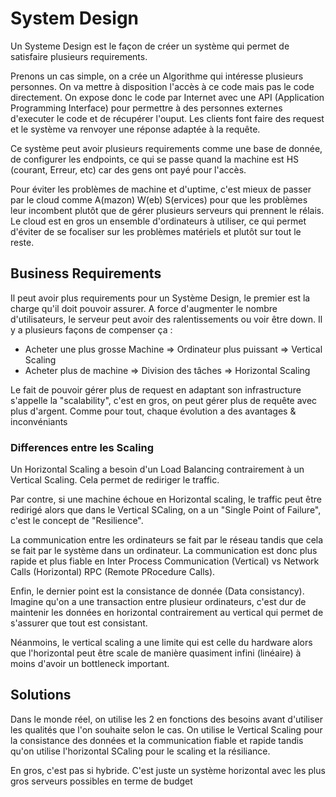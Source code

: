 # System Design
Un Systeme Design est le façon de créer un système qui permet de satisfaire plusieurs requirements.

Prenons un cas simple, on a crée un Algorithme qui intéresse plusieurs personnes. On va mettre à disposition l'accès à ce code mais pas le code directement. On expose donc le code par Internet avec une API (Application Programming Interface) pour permettre à des personnes externes d'executer le code et de récupérer l'ouput. Les clients font faire des request et le système va renvoyer une réponse adaptée à la requête.

Ce système peut avoir plusieurs requirements comme une base de donnée, de configurer les endpoints, ce qui se passe quand la machine est HS (courant, Erreur, etc) car des gens ont payé pour l'accès. 

Pour éviter les problèmes de machine et d'uptime, c'est mieux de passer par le cloud comme A(mazon) W(eb) S(ervices) pour que les problèmes leur incombent plutôt que de gérer plusieurs serveurs qui prennent le rélais. Le cloud est en gros un ensemble d'ordinateurs à utiliser, ce qui permet d'éviter de se focaliser sur les problèmes matériels et plutôt sur tout le reste.

## Business Requirements

Il peut avoir plus requirements pour un Système Design, le premier est la charge qu'il doit pouvoir assurer. A force d'augmenter le nombre d'utilisateurs, le serveur peut avoir des ralentissements ou voir être down. Il y a plusieurs façons de compenser ça :

* Acheter une plus grosse Machine => Ordinateur plus puissant => Vertical Scaling
* Acheter plus de machine => Division des tâches => Horizontal Scaling

Le fait de pouvoir gérer plus de request en adaptant son infrastructure s'appelle la "scalability", c'est en gros, on peut gérer plus de requête avec plus d'argent. Comme pour tout, chaque évolution a des avantages & inconvéniants


### Differences entre les Scaling

Un Horizontal Scaling a besoin d'un Load Balancing contrairement à un Vertical Scaling. Cela permet de rediriger le traffic.

Par contre, si une machine échoue en Horizontal scaling, le traffic peut être redirigé alors que dans le Vertical SCaling, on a un "Single Point of Failure", c'est le concept de "Resilience".

La communication entre les ordinateurs se fait par le réseau tandis que cela se fait par le système dans un ordinateur. La communication est donc plus rapide et plus fiable en Inter Process Communication (Vertical) vs Network Calls (Horizontal) RPC (Remote PRocedure Calls).

Enfin, le dernier point est la consistance de donnée (Data consistancy). Imagine qu'on a une transaction entre plusieur ordinateurs, c'est dur de maintenir les données en horizontal contrairement au vertical qui permet de s'assurer que tout est consistant.

Néanmoins, le vertical scaling a une limite qui est celle du hardware alors que l'horizontal peut être scale de manière quasiment infini (linéaire) à moins d'avoir un bottleneck important.

## Solutions

Dans le monde réel, on utilise les 2 en fonctions des besoins avant d'utiliser les qualités que l'on souhaite selon le cas. On utilise le Vertical Scaling pour la consistance des données et la communication fiable et rapide tandis qu'on utilise l'horizontal SCaling pour le scaling et la résiliance.

En gros, c'est pas si hybride. C'est juste un système horizontal avec les plus gros serveurs possibles en terme de budget
